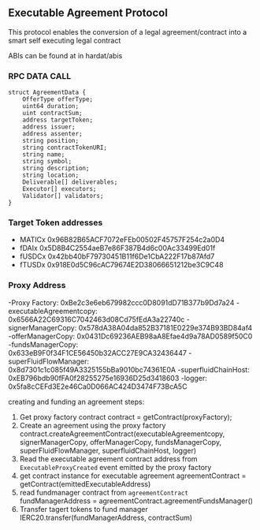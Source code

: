 ## Executable Agreement Protocol
This protocol enables the conversion of a legal agreement/contract into a smart self executing legal contract

ABIs can be found at in hardat/abis

### RPC DATA CALL
    struct AgreementData {
        OfferType offerType;
        uint64 duration;
        uint contractSum;
        address targetToken;
        address issuer;
        address assenter;
        string position;
        string contractTokenURI;
        string name;
        string symbol;
        string description;
        string location;
        Deliverable[] deliverables;
        Executor[] executors;
        Validator[] validators;
    }
    
    
 

### Target Token addresses
- MATICx 0x96B82B65ACF7072eFEb00502F45757F254c2a0D4
- fDAIx 0x5D8B4C2554aeB7e86F387B4d6c00Ac33499Ed01f
- fUSDCx 0x42bb40bF79730451B11f6De1CbA222F17b87Afd7
- fTUSDx 0x918E0d5C96cAC79674E2D38066651212be3C9C48


### Proxy Address
-Proxy Factory: 0xBe2c3e6eb679982ccc0D8091dD71B377b9Dd7a24
-executableAgreementcopy: 0x6566A22C69316C7042463d08Cd75fEdA3a22740c
-signerManagerCopy: 0x578dA38A04da852B37181E0229e374B93BD84af4
-offerManagerCopy: 0x0431Dc69236AEB98aA8Efae4d9a78AD0589f50C0
-fundsManagerCopy: 0x633eB9F0f34F1CE56450b32ACC27E9CA32436447
-superFluidFlowManager: 0x8d7301c1c085f49A3325155bBa9010bc74361E0A
-superfluidChainHost: 0xEB796bdb90fFA0f28255275e16936D25d3418603
-logger: 0x5fa8cCEFd3E2e46Ca0D066AC424D3474F73BcA5C

creating and funding an agreement steps:
1. Get proxy factory contract 
    contract = getContract(proxyFactory);
2. Create an agreement using the proxy factory 
    contract.createAgreementContract(executableAgreementcopy, signerManagerCopy, offerManagerCopy, fundsManagerCopy, superFluidFlowManager, superfluidChainHost, logger)
3. Read the executable agreement contract address from `ExecutableProxyCreated` event emitted by the proxy factory
4. get contract instance for executable agreement
    agreementContract = getContract(emittedExecutableAddress)
5. read fundmanager contract from `agreementContract`
    fundManagerAddress = agreementContract.agreementFundsManager()
6. Transfer tagert tokens to fund manager
    IERC20.transfer(fundManagerAddress, contractSum)
 
